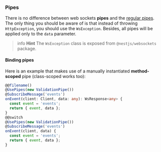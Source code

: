 ### Pipes

There is no difference between web sockets **pipes** and the [regular pipes](/pipes). The only thing you should be aware of is that instead of throwing `HttpException`, you should use the `WsException`. Besides, all pipes will be applied only to the `data` parameter.

> info **Hint** The `WsException` class is exposed from `@nestjs/websockets` package.

#### Binding pipes

Here is an example that makes use of a manually instantiated **method-scoped** pipe (class-scoped works too):

```typescript
@@filename()
@UsePipes(new ValidationPipe())
@SubscribeMessage('events')
onEvent(client: Client, data: any): WsResponse<any> {
  const event = 'events';
  return { event, data };
}
@@switch
@UsePipes(new ValidationPipe())
@SubscribeMessage('events')
onEvent(client, data) {
  const event = 'events';
  return { event, data };
}
```
